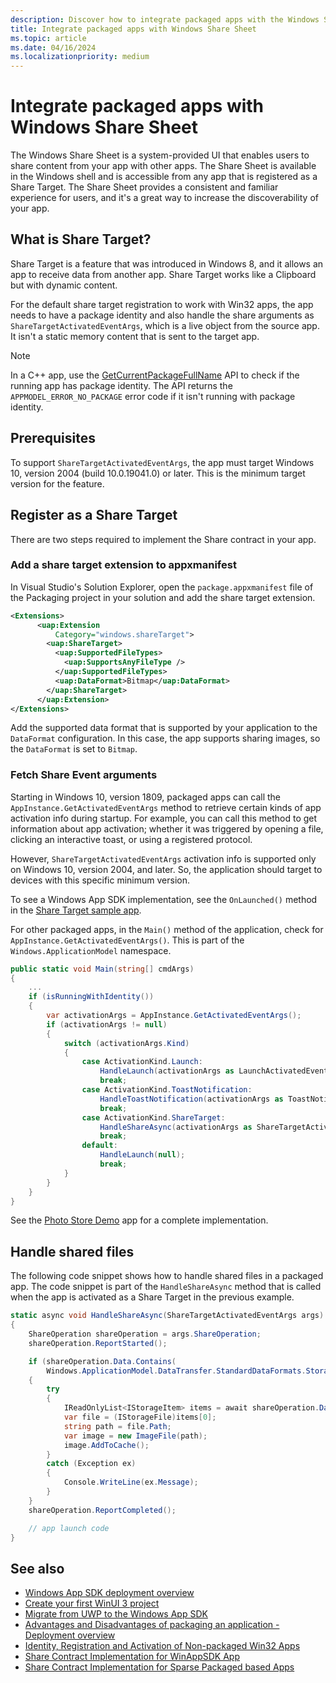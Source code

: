 ```yaml
---
description: Discover how to integrate packaged apps with the Windows Share Sheet.
title: Integrate packaged apps with Windows Share Sheet
ms.topic: article
ms.date: 04/16/2024
ms.localizationpriority: medium
---
```


# Integrate packaged apps with Windows Share Sheet

The Windows Share Sheet is a system-provided UI that enables users to share content from your app with other apps. The Share Sheet is available in the Windows shell and is accessible from any app that is registered as a Share Target. The Share Sheet provides a consistent and familiar experience for users, and it's a great way to increase the discoverability of your app.

## What is Share Target?

Share Target is a feature that was introduced in Windows 8, and it allows an app to receive data from another app. Share Target works like a Clipboard but with dynamic content.

For the default share target registration to work with Win32 apps, the app needs to have a package identity and also handle the share arguments as `ShareTargetActivatedEventArgs`, which is a live object from the source app. It isn't a static memory content that is sent to the target app.

> [!NOTE]
> In a C++ app, use the [GetCurrentPackageFullName](/windows/win32/api/appmodel/nf-appmodel-getcurrentpackagefullname) API to check if the running app has package identity. The API returns the `APPMODEL_ERROR_NO_PACKAGE` error code if it isn't running with package identity.

## Prerequisites

To support `ShareTargetActivatedEventArgs`, the app must target Windows 10, version 2004 (build 10.0.19041.0) or later. This is the minimum target version for the feature.

## Register as a Share Target

There are two steps required to implement the Share contract in your app.

### Add a share target extension to appxmanifest

In Visual Studio's Solution Explorer, open the `package.appxmanifest` file of the Packaging project in your solution and add the share target extension.

```xml
<Extensions>
      <uap:Extension
          Category="windows.shareTarget">
        <uap:ShareTarget>
          <uap:SupportedFileTypes>
            <uap:SupportsAnyFileType />
          </uap:SupportedFileTypes>
          <uap:DataFormat>Bitmap</uap:DataFormat>
        </uap:ShareTarget>
      </uap:Extension>
</Extensions>
```

Add the supported data format that is supported by your application to the `DataFormat` configuration. In this case, the app supports sharing images, so the `DataFormat` is set to `Bitmap`.

### Fetch Share Event arguments

Starting in Windows 10, version 1809, packaged apps can call the `AppInstance.GetActivatedEventArgs` method to retrieve certain kinds of app activation info during startup. For example, you can call this method to get information about app activation; whether it was triggered by opening a file, clicking an interactive toast, or using a registered protocol.

However, `ShareTargetActivatedEventArgs` activation info is supported only on Windows 10, version 2004, and later. So, the application should target to devices with this specific minimum version.

To see a Windows App SDK implementation, see the `OnLaunched()` method in the [Share Target sample app](https://github.com/microsoft/WindowsAppSDK-Samples/blob/main/Samples/AppLifecycle/ShareTarget/WinUI-CS-ShareTargetSampleApp/WinUI-CS-ShareTargetSampleApp/App.xaml.cs).

For other packaged apps, in the `Main()` method of the application, check for `AppInstance.GetActivatedEventArgs()`. This is part of the `Windows.ApplicationModel` namespace.

```csharp
public static void Main(string[] cmdArgs)
{
    ...
    if (isRunningWithIdentity())
    {
        var activationArgs = AppInstance.GetActivatedEventArgs();
        if (activationArgs != null)
        {
            switch (activationArgs.Kind)
            {
                case ActivationKind.Launch:
                    HandleLaunch(activationArgs as LaunchActivatedEventArgs);
                    break;
                case ActivationKind.ToastNotification:
                    HandleToastNotification(activationArgs as ToastNotificationActivatedEventArgs);                                     
                    break;
                case ActivationKind.ShareTarget:
                    HandleShareAsync(activationArgs as ShareTargetActivatedEventArgs);
                    break;
                default:
                    HandleLaunch(null);
                    break;
            }
        }
    }
}
```

See the [Photo Store Demo](https://github.com/microsoft/AppModelSamples/blob/master/Samples/SparsePackages/PhotoStoreDemo/StartUp.cs) app for a complete implementation.

## Handle shared files

The following code snippet shows how to handle shared files in a packaged app. The code snippet is part of the `HandleShareAsync` method that is called when the app is activated as a Share Target in the previous example.

```csharp
static async void HandleShareAsync(ShareTargetActivatedEventArgs args)
{
    ShareOperation shareOperation = args.ShareOperation;
    shareOperation.ReportStarted();

    if (shareOperation.Data.Contains( 
        Windows.ApplicationModel.DataTransfer.StandardDataFormats.StorageItems))
    {
        try
        {
            IReadOnlyList<IStorageItem> items = await shareOperation.Data.GetStorageItemsAsync();
            var file = (IStorageFile)items[0]; 
            string path = file.Path;
            var image = new ImageFile(path);
            image.AddToCache();
        }
        catch (Exception ex)
        {
            Console.WriteLine(ex.Message);
        }
    }
    shareOperation.ReportCompleted();

    // app launch code
}
```

## See also

- [Windows App SDK deployment overview](/windows/apps/package-and-deploy/deploy-overview)
- [Create your first WinUI 3 project](/windows/apps/winui/winui3/create-your-first-winui3-app)
- [Migrate from UWP to the Windows App SDK](/windows/apps/windows-app-sdk/migrate-to-windows-app-sdk/migrate-to-windows-app-sdk-ovw)
- [Advantages and Disadvantages of packaging an application - Deployment overview](/windows/apps/package-and-deploy/#advantages-and-disadvantages-of-packaging-your-app)
- [Identity, Registration and Activation of Non-packaged Win32 Apps](https://blogs.windows.com/windowsdeveloper/2019/10/29/identity-registration-and-activation-of-non-packaged-win32-apps/)
- [Share Contract Implementation for WinAppSDK App](https://github.com/kmahone/WindowsAppSDK-Samples/tree/user/kmahone/shareapp/Samples/AppLifecycle/ShareTarget/WinUI-CS-ShareTargetSampleApp)
- [Share Contract Implementation for Sparse Packaged based Apps](https://github.com/microsoft/AppModelSamples/blob/master/Samples/SparsePackages/PhotoStoreDemo/StartUp.cs)
